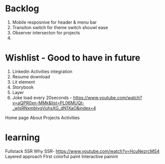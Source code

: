 # Backlog 
1. Mobile resposnive for header & menu bar
2. Transiton switch for theme switch shouwl ease 
3. Observer intersecton for projects
4. 

# Wishlist - Good to have in future

1. Linkedin Activities integration
2. Resume download
3. Lit element
4. Storybook
5. Layer
3. Joke load every 20seconds - https://www.youtube.com/watch?v=aQPR0xn-MMk&list=PL06MUQt-_wlsRNxmbIvgVuhsXG_dN1XaO&index=4

Home page About Projects Activities








# learning
 Fullstack SSR 
 Why SSR- https://www.youtube.com/watch?v=HcuNezrcMS4
 Layered approach
 FIrst colorful paint
 Interactive painint
